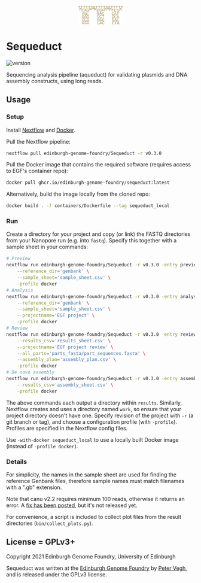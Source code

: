 <p align="center">
<img alt="Sequeduct logo" title="Sequeduct" src="images/logo.png" width="120">
</p>

# Sequeduct

![version](https://img.shields.io/badge/current_version-0.3.0-blue)

Sequencing analysis pipeline (aqueduct) for validating plasmids and DNA assembly constructs, using long reads.

## Usage

### Setup

Install [Nextflow](https://www.nextflow.io/) and [Docker](https://www.docker.com/).

Pull the Nextflow pipeline:

```bash
nextflow pull edinburgh-genome-foundry/Sequeduct -r v0.3.0
```

Pull the Docker image that contains the required software (requires access to EGF's container repo):

```bash
docker pull ghcr.io/edinburgh-genome-foundry/sequeduct:latest
```

Alternatively, build the image locally from the cloned repo:

```bash
docker build . -f containers/Dockerfile --tag sequeduct_local
```

### Run

Create a directory for your project and copy (or link) the FASTQ directories from your Nanopore run (e.g. into `fastq`). Specify this together with a sample sheet in your commands:

```bash
# Preview
nextflow run edinburgh-genome-foundry/Sequeduct -r v0.3.0 -entry preview --fastq_dir='fastq' \
    --reference_dir='genbank' \
    --sample_sheet='sample_sheet.csv' \
    -profile docker
# Analysis
nextflow run edinburgh-genome-foundry/Sequeduct -r v0.3.0 -entry analysis --fastq_dir='fastq' \
    --reference_dir='genbank' \
    --sample_sheet='sample_sheet.csv' \
    --projectname='EGF project' \
    -profile docker
# Review
nextflow run edinburgh-genome-foundry/Sequeduct -r v0.3.0 -entry review --reference_dir='genbank' \
    --results_csv='results_sheet.csv' \
    --projectname='EGF project review' \
    --all_parts='parts_fasta/part_sequences.fasta' \
    --assembly_plan='assembly_plan.csv' \
    -profile docker
# De novo assembly
nextflow run edinburgh-genome-foundry/Sequeduct -r v0.3.0 -entry assembly --fastq_dir='fastq' \
    --results_csv='assembly_sheet.csv' \
    -profile docker 
```

The above commands each output a directory within `results`. Similarly, Nextflow creates and uses a directory named `work`, so ensure that your project directory doesn't have one. Specify revision of the project with `-r` (a git branch or tag), and choose a configuration profile (with `-profile`). Profiles are specified in the Nextflow config files.

Use `-with-docker sequeduct_local` to use a locally built Docker image (instead of `-profile docker`).

### Details

For simplicity, the names in the sample sheet are used for finding the reference Genbank files, therefore sample names must match filenames with a ".gb" extension.

Note that canu v2.2 requires minimum 100 reads, otherwise it returns an error. A [fix has been posted](https://github.com/marbl/canu/issues/2035), but it's not released yet.

For convenience, a script is included to collect plot files from the result directories (`bin/collect_plots.py`).

## License = GPLv3+

Copyright 2021 Edinburgh Genome Foundry, University of Edinburgh

Sequeduct was written at the [Edinburgh Genome Foundry](https://edinburgh-genome-foundry.github.io/)
by [Peter Vegh](https://github.com/veghp), and is released under the GPLv3 license.
